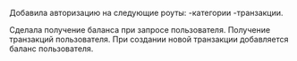 Добавила авторизацию на следующие роуты:
-категории
-транзакции.

Сделала получение баланса при запросе пользователя.
Получение транзакций пользователя.
При создании новой транзакции добавляется баланс пользователя. 

